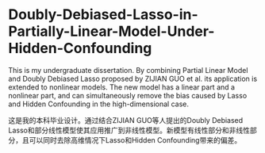 # Doubly-Debiased-Lasso-in-Partially-Linear-Model-Under-Hidden-Confounding

This is my undergraduate dissertation. By combining Partial Linear Model and Doubly Debiased Lasso proposed by ZIJIAN GUO et al. its application is extended to nonlinear models. The new model has a linear part and a nonlinear part, and can simultaneously remove the bias caused by Lasso and Hidden Confounding in the high-dimensional case.

这是我的本科毕业设计。通过结合ZIJIAN GUO等人提出的Doubly Debiased Lasso和部分线性模型使其应用推广到非线性模型。新模型有线性部分和非线性部分，且可以同时去除高维情况下Lasso和Hidden Confounding带来的偏差。
